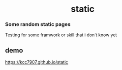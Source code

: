 <h1 align=center> static</h1>

### Some random static pages

Testing for some framwork or skill that i don't know yet 

## demo
https://kcc7907.github.io/static
